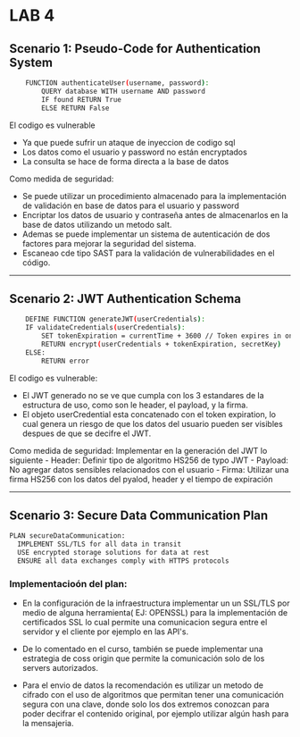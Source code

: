 # LAB 4

## Scenario 1: Pseudo-Code for Authentication System 

```bash
    FUNCTION authenticateUser(username, password):
        QUERY database WITH username AND password
        IF found RETURN True
        ELSE RETURN False
```

El codigo es vulnerable 
- Ya que puede sufrir un ataque de inyeccion de codigo sql
- Los datos como el usuario y password no están encryptados
- La consulta se hace de forma directa a la base de datos

Como medida de seguridad:
- Se puede utilizar un procedimiento almacenado para la implementación de validación en base de datos para el usuario y password 
- Encriptar los datos de usuario y contraseña antes de almacenarlos en la base de datos utilizando un metodo salt.
- Ademas se puede implementar un sistema de autenticación de dos factores para mejorar la seguridad del sistema.
- Escaneao cde tipo SAST para la validación de vulnerabilidades en el código.

-------------------------------------------------------------------------------------------------------

## Scenario 2: JWT Authentication Schema

```bash
    DEFINE FUNCTION generateJWT(userCredentials):
    IF validateCredentials(userCredentials):
        SET tokenExpiration = currentTime + 3600 // Token expires in one hour
        RETURN encrypt(userCredentials + tokenExpiration, secretKey)
    ELSE:
        RETURN error
```

El codigo es vulnerable:
   
- El JWT generado no se ve que cumpla con los 3 estandares de la estructura de uso, como son le header, el payload, y la firma.
- El objeto userCredential esta concatenado con el token expiration, lo cual genera un riesgo de que los datos del usuario pueden ser visibles despues de que se decifre el JWT.
    

Como medida de seguridad:
    Implementar en la generación del JWT lo siguiente
        - Header: Definir tipo de algoritmo HS256 de typo JWT 
        - Payload: No agregar datos sensibles relacionados con el usuario 
        - Firma: Utilizar una firma HS256 con los datos del pyalod, header y el tiempo de expiración


-------------------------------------------------------------------------------------------------------


## Scenario 3: Secure Data Communication Plan

```bash
PLAN secureDataCommunication:
  IMPLEMENT SSL/TLS for all data in transit
  USE encrypted storage solutions for data at rest
  ENSURE all data exchanges comply with HTTPS protocols
```

### Implementacioón del plan:

- En la configuración de la infraestructura implementar un un SSL/TLS por medio de alguna herramienta( EJ: OPENSSL) para la implementación de certificados SSL lo cual permite una comunicacion segura entre el servidor y el cliente por ejemplo en las API's.

- De lo comentado en el curso, también se puede implementar una estrategia de coss origin que permite la comunicación solo de los servers autorizados. 

- Para el envio de datos la recomendación es utilizar un metodo de cifrado  con el uso de algoritmos que permitan tener una comunicación segura con una clave, donde solo los dos extremos conozcan para poder decifrar el contenido original, por ejemplo utilizar algún hash para la mensajeria.

